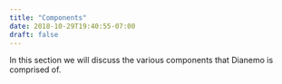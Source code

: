 ```yaml
---
title: "Components"
date: 2018-10-29T19:40:55-07:00
draft: false
---
```


In this section we will discuss the various components that Dianemo is comprised of.
